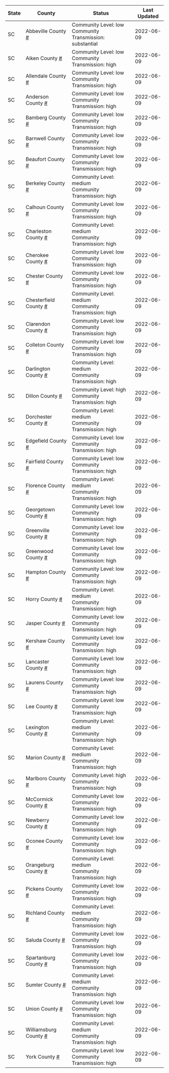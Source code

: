 State | County | Status | Last Updated
--- | --- | --- | --- 
SC | Abbeville County <a href="#abbeville_county">#</a> | <a name="abbeville_county"></a>Community Level: low<br/>Community Transmission: substantial | 2022-06-09
SC | Aiken County <a href="#aiken_county">#</a> | <a name="aiken_county"></a>Community Level: low<br/>Community Transmission: high | 2022-06-09
SC | Allendale County <a href="#allendale_county">#</a> | <a name="allendale_county"></a>Community Level: low<br/>Community Transmission: high | 2022-06-09
SC | Anderson County <a href="#anderson_county">#</a> | <a name="anderson_county"></a>Community Level: low<br/>Community Transmission: high | 2022-06-09
SC | Bamberg County <a href="#bamberg_county">#</a> | <a name="bamberg_county"></a>Community Level: low<br/>Community Transmission: high | 2022-06-09
SC | Barnwell County <a href="#barnwell_county">#</a> | <a name="barnwell_county"></a>Community Level: low<br/>Community Transmission: high | 2022-06-09
SC | Beaufort County <a href="#beaufort_county">#</a> | <a name="beaufort_county"></a>Community Level: low<br/>Community Transmission: high | 2022-06-09
SC | Berkeley County <a href="#berkeley_county">#</a> | <a name="berkeley_county"></a>Community Level: medium<br/>Community Transmission: high | 2022-06-09
SC | Calhoun County <a href="#calhoun_county">#</a> | <a name="calhoun_county"></a>Community Level: low<br/>Community Transmission: high | 2022-06-09
SC | Charleston County <a href="#charleston_county">#</a> | <a name="charleston_county"></a>Community Level: medium<br/>Community Transmission: high | 2022-06-09
SC | Cherokee County <a href="#cherokee_county">#</a> | <a name="cherokee_county"></a>Community Level: low<br/>Community Transmission: high | 2022-06-09
SC | Chester County <a href="#chester_county">#</a> | <a name="chester_county"></a>Community Level: low<br/>Community Transmission: high | 2022-06-09
SC | Chesterfield County <a href="#chesterfield_county">#</a> | <a name="chesterfield_county"></a>Community Level: medium<br/>Community Transmission: high | 2022-06-09
SC | Clarendon County <a href="#clarendon_county">#</a> | <a name="clarendon_county"></a>Community Level: low<br/>Community Transmission: high | 2022-06-09
SC | Colleton County <a href="#colleton_county">#</a> | <a name="colleton_county"></a>Community Level: low<br/>Community Transmission: high | 2022-06-09
SC | Darlington County <a href="#darlington_county">#</a> | <a name="darlington_county"></a>Community Level: medium<br/>Community Transmission: high | 2022-06-09
SC | Dillon County <a href="#dillon_county">#</a> | <a name="dillon_county"></a>Community Level: high<br/>Community Transmission: high | 2022-06-09
SC | Dorchester County <a href="#dorchester_county">#</a> | <a name="dorchester_county"></a>Community Level: medium<br/>Community Transmission: high | 2022-06-09
SC | Edgefield County <a href="#edgefield_county">#</a> | <a name="edgefield_county"></a>Community Level: low<br/>Community Transmission: high | 2022-06-09
SC | Fairfield County <a href="#fairfield_county">#</a> | <a name="fairfield_county"></a>Community Level: low<br/>Community Transmission: high | 2022-06-09
SC | Florence County <a href="#florence_county">#</a> | <a name="florence_county"></a>Community Level: medium<br/>Community Transmission: high | 2022-06-09
SC | Georgetown County <a href="#georgetown_county">#</a> | <a name="georgetown_county"></a>Community Level: low<br/>Community Transmission: high | 2022-06-09
SC | Greenville County <a href="#greenville_county">#</a> | <a name="greenville_county"></a>Community Level: low<br/>Community Transmission: high | 2022-06-09
SC | Greenwood County <a href="#greenwood_county">#</a> | <a name="greenwood_county"></a>Community Level: low<br/>Community Transmission: high | 2022-06-09
SC | Hampton County <a href="#hampton_county">#</a> | <a name="hampton_county"></a>Community Level: low<br/>Community Transmission: high | 2022-06-09
SC | Horry County <a href="#horry_county">#</a> | <a name="horry_county"></a>Community Level: medium<br/>Community Transmission: high | 2022-06-09
SC | Jasper County <a href="#jasper_county">#</a> | <a name="jasper_county"></a>Community Level: low<br/>Community Transmission: high | 2022-06-09
SC | Kershaw County <a href="#kershaw_county">#</a> | <a name="kershaw_county"></a>Community Level: low<br/>Community Transmission: high | 2022-06-09
SC | Lancaster County <a href="#lancaster_county">#</a> | <a name="lancaster_county"></a>Community Level: low<br/>Community Transmission: high | 2022-06-09
SC | Laurens County <a href="#laurens_county">#</a> | <a name="laurens_county"></a>Community Level: low<br/>Community Transmission: high | 2022-06-09
SC | Lee County <a href="#lee_county">#</a> | <a name="lee_county"></a>Community Level: low<br/>Community Transmission: high | 2022-06-09
SC | Lexington County <a href="#lexington_county">#</a> | <a name="lexington_county"></a>Community Level: medium<br/>Community Transmission: high | 2022-06-09
SC | Marion County <a href="#marion_county">#</a> | <a name="marion_county"></a>Community Level: medium<br/>Community Transmission: high | 2022-06-09
SC | Marlboro County <a href="#marlboro_county">#</a> | <a name="marlboro_county"></a>Community Level: high<br/>Community Transmission: high | 2022-06-09
SC | McCormick County <a href="#mccormick_county">#</a> | <a name="mccormick_county"></a>Community Level: low<br/>Community Transmission: high | 2022-06-09
SC | Newberry County <a href="#newberry_county">#</a> | <a name="newberry_county"></a>Community Level: low<br/>Community Transmission: high | 2022-06-09
SC | Oconee County <a href="#oconee_county">#</a> | <a name="oconee_county"></a>Community Level: low<br/>Community Transmission: high | 2022-06-09
SC | Orangeburg County <a href="#orangeburg_county">#</a> | <a name="orangeburg_county"></a>Community Level: medium<br/>Community Transmission: high | 2022-06-09
SC | Pickens County <a href="#pickens_county">#</a> | <a name="pickens_county"></a>Community Level: low<br/>Community Transmission: high | 2022-06-09
SC | Richland County <a href="#richland_county">#</a> | <a name="richland_county"></a>Community Level: medium<br/>Community Transmission: high | 2022-06-09
SC | Saluda County <a href="#saluda_county">#</a> | <a name="saluda_county"></a>Community Level: low<br/>Community Transmission: high | 2022-06-09
SC | Spartanburg County <a href="#spartanburg_county">#</a> | <a name="spartanburg_county"></a>Community Level: low<br/>Community Transmission: high | 2022-06-09
SC | Sumter County <a href="#sumter_county">#</a> | <a name="sumter_county"></a>Community Level: medium<br/>Community Transmission: high | 2022-06-09
SC | Union County <a href="#union_county">#</a> | <a name="union_county"></a>Community Level: low<br/>Community Transmission: high | 2022-06-09
SC | Williamsburg County <a href="#williamsburg_county">#</a> | <a name="williamsburg_county"></a>Community Level: medium<br/>Community Transmission: high | 2022-06-09
SC | York County <a href="#york_county">#</a> | <a name="york_county"></a>Community Level: low<br/>Community Transmission: high | 2022-06-09
